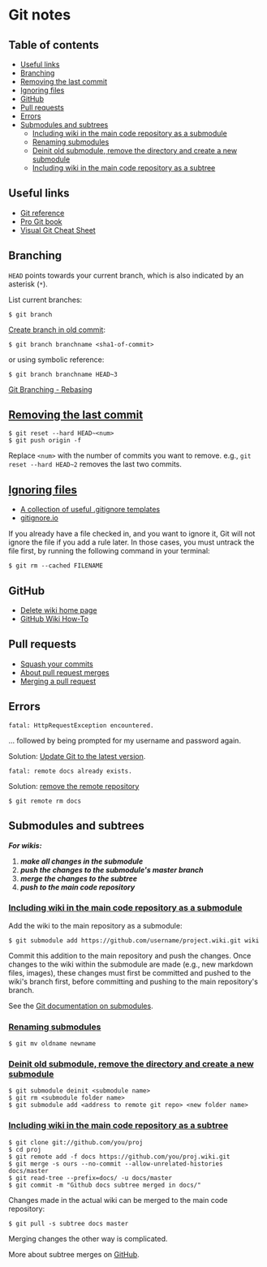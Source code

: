 # Git notes <!-- omit in toc -->

## Table of contents <!-- omit in toc -->

- [Useful links](#useful-links)
- [Branching](#branching)
- [Removing the last commit](#removing-the-last-commit)
- [Ignoring files](#ignoring-files)
- [GitHub](#github)
- [Pull requests](#pull-requests)
- [Errors](#errors)
- [Submodules and subtrees](#submodules-and-subtrees)
  - [Including wiki in the main code repository as a submodule](#including-wiki-in-the-main-code-repository-as-a-submodule)
  - [Renaming submodules](#renaming-submodules)
  - [Deinit old submodule, remove the directory and create a new submodule](#deinit-old-submodule-remove-the-directory-and-create-a-new-submodule)
  - [Including wiki in the main code repository as a subtree](#including-wiki-in-the-main-code-repository-as-a-subtree)

## Useful links

* [Git reference](https://git-scm.com/docs)
* [Pro Git book](https://git-scm.com/book/en/v2)
* [Visual Git Cheat Sheet](http://ndpsoftware.com/git-cheatsheet.html)

## Branching

`HEAD` points towards your current branch, which is also indicated by an asterisk (`*`).

List current branches:

```shell
$ git branch
```

[Create branch in old commit](https://stackoverflow.com/a/2816728/4573584):

```shell
$ git branch branchname <sha1-of-commit>
```

or using symbolic reference:

```shell
$ git branch branchname HEAD~3
```

[Git Branching - Rebasing](https://git-scm.com/book/en/v2/Git-Branching-Rebasing)

## [Removing the last commit](https://gist.github.com/CrookedNumber/8964442)

```shell
$ git reset --hard HEAD~<num> 
$ git push origin -f
```
Replace `<num>` with the number of commits you want to remove. e.g., `git reset --hard HEAD~2` removes the last two commits.

## [Ignoring files](https://help.github.com/en/articles/ignoring-files)

* [A collection of useful .gitignore templates](https://github.com/github/gitignore)
* [gitignore.io](https://www.gitignore.io/)

If you already have a file checked in, and you want to ignore it, Git will not ignore the file if you add a rule later. In those cases, you must untrack the file first, by running the following command in your terminal:

```shell
$ git rm --cached FILENAME
```

## GitHub

* [Delete wiki home page](https://stackoverflow.com/a/42653762/4573584)
* [GitHub Wiki How-To](https://gist.github.com/subfuzion/0d3f19c4f780a7d75ba2)

## Pull requests

* [Squash your commits](https://github.blog/2016-04-01-squash-your-commits/)
* [About pull request merges](https://help.github.com/en/articles/about-pull-request-merges)
* [Merging a pull request](https://help.github.com/en/articles/merging-a-pull-request)

## Errors

```shell
fatal: HttpRequestException encountered.
```

... followed by being prompted for my username and password again.

Solution: [Update Git to the latest version](https://stackoverflow.com/a/49109825/4573584).

```shell
fatal: remote docs already exists.
```

Solution: [remove the remote repository](https://stackoverflow.com/a/1221874/4573584)

```shell
$ git remote rm docs
```

## Submodules and subtrees

***For wikis:***
1. ***make all changes in the submodule***
2. ***push the changes to the submodule's master branch***
3. ***merge the changes to the subtree***
4. ***push to the main code repository***

### [Including wiki in the main code repository as a submodule](https://brendancleary.com/2013/03/08/including-a-github-wiki-in-a-repository-as-a-submodule/)

Add the wiki to the main repository as a submodule:

```shell
$ git submodule add https://github.com/username/project.wiki.git wiki
```

Commit this addition to the main repository and push the changes. Once changes to the wiki within the submodule are made (e.g., new markdown files, images), these changes must first be committed and pushed to the wiki's branch first, before committing and pushing to the main repository's branch. 

See the [Git documentation on submodules](https://git-scm.com/book/en/v2/Git-Tools-Submodules).

### [Renaming submodules](https://stackoverflow.com/a/18712756/4573584)

```shell
$ git mv oldname newname
```

### [Deinit old submodule, remove the directory and create a new submodule](https://stackoverflow.com/a/22309234/4573584)

```shell
$ git submodule deinit <submodule name>
$ git rm <submodule folder name>
$ git submodule add <address to remote git repo> <new folder name>
```

### [Including wiki in the main code repository as a subtree](https://stackoverflow.com/a/33182223/4573584)

```shell
$ git clone git://github.com/you/proj
$ cd proj
$ git remote add -f docs https://github.com/you/proj.wiki.git
$ git merge -s ours --no-commit --allow-unrelated-histories docs/master
$ git read-tree --prefix=docs/ -u docs/master
$ git commit -m "Github docs subtree merged in docs/"
```

Changes made in the actual wiki can be merged to the main code repository:

```shell
$ git pull -s subtree docs master
```

Merging changes the other way is complicated.

More about subtree merges on [GitHub](https://help.github.com/en/articles/about-git-subtree-merges).